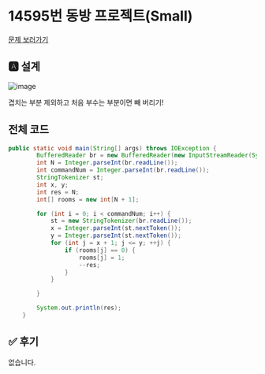 # 14595번 동방 프로젝트(Small)
[문제 보러가기](https://www.acmicpc.net/problem/14594)

## 🅰 설계


![image](https://user-images.githubusercontent.com/23499504/109512481-7beb8a00-7ae7-11eb-917b-e3a3cb1d5e66.png)

겹치는 부분 제외하고 처음 부수는 부분이면 빼 버리기!


## 전체 코드
```java
public static void main(String[] args) throws IOException {
        BufferedReader br = new BufferedReader(new InputStreamReader(System.in));
        int N = Integer.parseInt(br.readLine());
        int commandNum = Integer.parseInt(br.readLine());
        StringTokenizer st;
        int x, y;
        int res = N;
        int[] rooms = new int[N + 1];

        for (int i = 0; i < commandNum; i++) {
            st = new StringTokenizer(br.readLine());
            x = Integer.parseInt(st.nextToken());
            y = Integer.parseInt(st.nextToken());
            for (int j = x + 1; j <= y; ++j) {
                if (rooms[j] == 0) {
                    rooms[j] = 1;
                    --res;
                }
            }

        }

        System.out.println(res);
    }

```
## ✅ 후기
없습니다.